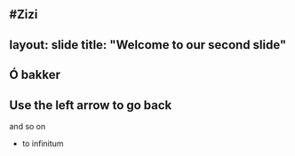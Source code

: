 #Zizi
-----
layout: slide
title: "Welcome to our second slide"
---
## Ó __bakker__
Use the left arrow to go back
---
and so on
- to infinitum
